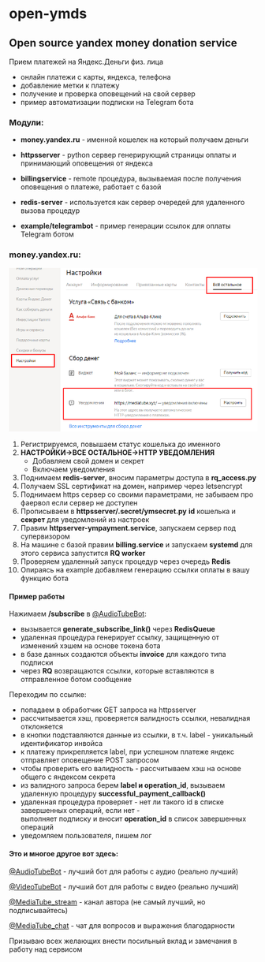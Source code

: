 # open-ymds
## Open source yandex money donation service
Прием платежей на Яндекс.Деньги физ. лица
- онлайн платежи с карты, яндекса, телефона
- добавление метки к платежу
- получение и проверка оповещений на свой сервер
- пример автоматизации подписки на Telegram бота

### Модули:
* **money.yandex.ru** - именной кошелек на который получаем деньги

* **httpsserver** - python сервер генерирующий страницы оплаты и принимающий оповещения от яндекса

* **billingservice** - remote процедура, вызываемая после получения оповещения о платеже, работает с базой

* **redis-server** - используется как сервер очередей для удаленного вызова процедур

* **example/telegrambot** - пример генерации ссылок для оплаты Telegram ботом

### money.yandex.ru:
![yandex](/image/ympic.png)
1. Регистрируемся, повышаем статус кошелька до именного
2. **НАСТРОЙКИ->ВСЕ ОСТАЛЬНОЕ->HTTP УВЕДОМЛЕНИЯ**
   * Добавляем свой домен и секрет
   * Включаем уведомления
3. Поднимаем **redis-server**, вносим параметры доступа в **rq_access.py**
4. Получаем SSL сертификат на домен, например через letsencrypt
5. Поднимаем https сервер со своими параметрами, не забываем про фаервол если сервер не доступен
6. Прописываем в **httpsserver/.secret/ymsecret.py** **id** кошелька и **секрет** для уведомлений из настроек
7. Правим **httpserver-ympayment.service**, запускаем сервер под супервизором
8. На машине с базой правим **billing.service** и запускаем **systemd** для этого сервиса запустится **RQ worker**
9. Проверяем удаленный запуск процедур через очередь **Redis**
10. Опираясь на example добавляем генерацию ссылки оплаты в вашу функцию бота

#### Пример работы

Нажимаем **/subscribe** в [@AudioTubeBot](t.me/AudioTubeBot):
- вызывается **generate_subscribe_link()** через **RedisQueue**
- удаленная процедура генерирует ссылку, защищенную от изменений хэшем на основе токена бота
- в базе данных создаются объекты **invoice** для каждого типа подписки
- через **RQ** возвращаются ссылки, которые вставляются в отправленное ботом сообщение

Переходим по ссылке:
- попадаем в обработчик GET запроса на httpsserver
- рассчитывается хэш, проверяется валидность ссылки, невалидная отклоняется
- в кнопки подставляются данные из ссылки, в т.ч. label - уникальный идентификатор инвойса
- к платежу прикрепляется label, при успешном платеже яндекс отправляет оповещение POST запросом
- чтобы проверить его валидность - рассчитываем хэш на основе общего с яндексом секрета
- из валидного запроса берем **label и operation_id**, вызываем удаленную процедуру **successful_payment_callback()**
- удаленная процедура проверяет - нет ли такого id в списке завершенных операций, если нет - \
выполняет подписку и вносит **operation_id** в список завершенных операций
- уведомляем пользователя, пишем лог

#### Это и многое другое вот здесь:

[@AudioTubeBot](t.me/AudioTubeBot) - лучший бот для работы с аудио (реально лучший)

[@VideoTubeBot](t.me/VideoTubeBot) - лучший бот для работы с видео (реально лучший)

[@MediaTube_stream](t.me/MediaTube_stream) - канал автора (не самый лучший, но  подписывайтесь)

[@MediaTube_chat](t.me/MediaTube_chat) - чат для вопросов и выражения благодарности

Призываю всех желающих внести посильный вклад и замечания в работу над сервисом
